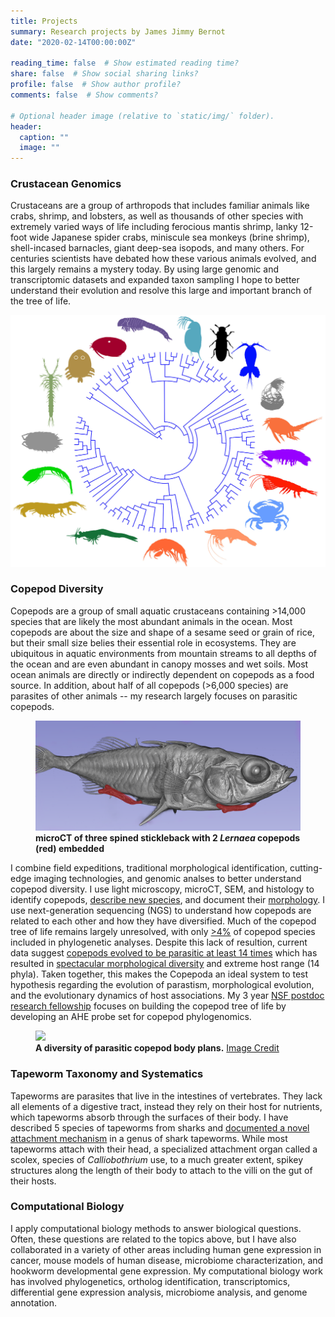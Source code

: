 ```yaml
---
title: Projects
summary: Research projects by James Jimmy Bernot
date: "2020-02-14T00:00:00Z"

reading_time: false  # Show estimated reading time?
share: false  # Show social sharing links?
profile: false  # Show author profile?
comments: false  # Show comments?

# Optional header image (relative to `static/img/` folder).
header:
  caption: ""
  image: ""
---
```


### Crustacean Genomics

Crustaceans are a group of arthropods that includes familiar animals like crabs, shrimp, and lobsters, as well as thousands of other species with extremely varied ways of life including ferocious mantis shrimp, lanky 12-foot wide Japanese spider crabs, miniscule sea monkeys (brine shrimp), shell-incased barnacles, giant deep-sea isopods, and many others. For centuries scientists have debated how these various animals evolved, and this largely remains a mystery today. By using large genomic and transcriptomic datasets and expanded taxon sampling I hope to better understand their evolution and resolve this large and important branch of the tree of life.

<img src="https://github.com/jbernot/jbernot.github.io/blob/master/img/website_crustacea_tree.jpg?raw=true">

### Copepod Diversity

Copepods are a group of small aquatic crustaceans containing >14,000 species that are likely the most abundant animals in the ocean. Most copepods are about the size and shape of a sesame seed or grain of rice, but their small size belies their essential role in ecosystems. They are ubiquitous in aquatic environments from mountain streams to all depths of the ocean and are even abundant in canopy mosses and wet soils. Most ocean animals are directly or indirectly dependent on copepods as a food source. In addition, about half of all copepods (>6,000 species) are parasites of other animals -- my research largely focuses on parasitic copepods. 

<figure>
<img src="https://github.com/jbernot/academic-kickstart/blob/master/static/img/Lernaea_fish_lateral_colored_website.png?raw=true">
<figcaption> <b>microCT of three spined stickleback with 2 <i>Lernaea</i> copepods (red) embedded</b></figcaption>
</figure>

I combine field expeditions, traditional morphological identification, cutting-edge imaging technologies, and genomic analses to better understand copepod diversity. I use light microscopy, microCT, SEM, and histology to identify copepods, [describe new species](https://peerj.com/articles/6858/), and document their [morphology](https://peerj.com/articles/6858/#fig-5). I use next-generation sequencing (NGS) to understand how copepods are related to each other and how they have diversified. Much of the copepod tree of life remains largely unresolved, with  only [>4%](https://doi.org/10.7717/peerj.12034/table-2) of copepod species included in phylogenetic analyses. Despite this lack of resultion, current data suggest [copepods evolved to be parasitic at least 14 times](https://peerj.com/articles/12034/) which has resulted in [spectacular morphological diversity](https://doi.org/10.7717/peerj.12034/fig-1) and extreme host range (14 phyla). Taken together, this makes the Copepoda an ideal system to test hypothesis regarding the evolution of parastism, morphological evolution, and the evolutionary dynamics of host associations. My 3 year [NSF postdoc research fellowship](https://www.nsf.gov/awardsearch/showAward?AWD_ID=2010898) focuses on building the copepod tree of life by developing an AHE probe set for copepod phylogenomics.

<figure>
<img src="https://dfzljdn9uc3pi.cloudfront.net/2021/12034/1/fig-1-2x.jpg">
<figcaption> <b>A diversity of parasitic copepod body plans.</b> <a href="https://doi.org/10.7717/peerj.12034/fig-1">Image Credit</a></figcaption>
</figure>

### Tapeworm Taxonomy and Systematics

Tapeworms are parasites that live in the intestines of vertebrates. They lack all elements of a digestive tract, instead they rely on their host for nutrients, which tapeworms absorb through the surfaces of their body. I have described 5 species of tapeworms from sharks and [documented a novel attachment mechanism](http://doi.org/10.7717/peerj.7264) in a genus of shark tapeworms. While most tapeworms attach with their head, a specialized attachment organ called a scolex, species of <i>Calliobothrium</i> use, to a much greater extent, spikey structures along the length of their body to attach to the villi on the gut of their hosts.

### Computational Biology

I apply computational biology methods to answer biological questions. Often, these questions are related to the topics above, but I have also collaborated in a variety of other areas including human gene expression in cancer, mouse models of human disease, microbiome characterization, and hookworm developmental gene expression. My computational biology work has involved phylogenetics, ortholog identification, transcriptomics, differential gene expression analysis, microbiome analysis, and genome annotation.